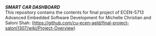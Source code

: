 ***SMART CAR DASHBOARD***
<br>
This repository contains the contents for final project of ECEN-5713  Advanced Embedded Software Development for Michelle Christian and Saloni Shah:
(https://github.com/cu-ecen-aeld/final-project-saloni1307/wiki/Project-Overview)
